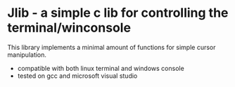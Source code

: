 # Jlib - a simple c lib for controlling the terminal/winconsole

This library implements a minimal amount of functions for simple cursor manipulation.

- compatible with both linux terminal and windows console
- tested on gcc and microsoft visual studio

